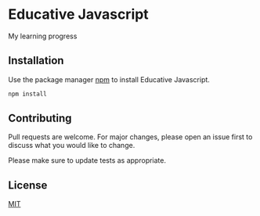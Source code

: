 # Educative Javascript

My learning progress

## Installation

Use the package manager [npm](https://nodejs.org/en/download/) to install Educative Javascript.

```bash
npm install
```

## Contributing

Pull requests are welcome. For major changes, please open an issue first to discuss what you would
like to change.

Please make sure to update tests as appropriate.

## License

[MIT](https://choosealicense.com/licenses/mit/)
